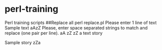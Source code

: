 # perl-training
Perl training scripts
##Replace all
perl replace.pl 
Please enter 1 line of text
Sample text aAzZ
Please, enter space separated strings to match and replace (one pair per line).
aA zZ
zZ a
text story

Sample story zZa
